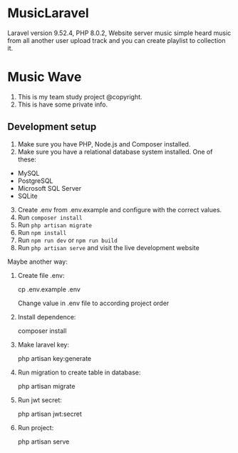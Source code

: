 # MusicLaravel

Laravel version 9.52.4, PHP 8.0.2, Website server music simple heard music from all another user upload track and you can create playlist to collection it.

# Music Wave

1. This is my team study project @copyright.
2. This is have some private info.

## Development setup

1. Make sure you have PHP, Node.js and Composer installed.
2. Make sure you have a relational database system installed. One of these:

- MySQL
- PostgreSQL
- Microsoft SQL Server
- SQLite

3. Create .env from .env.example and configure with the correct values.
4. Run `composer install`
5. Run `php artisan migrate`
6. Run `npm install`
7. Run `npm run dev` or `npm run build`
8. Run `php artisan serve` and visit the live development website

Maybe another way:

1. Create file .env:

    cp .env.example .env
    
    Change value in .env file to according project order

2. Install dependence:

    composer install
    
3. Make laravel key:

    php artisan key:generate

4. Run migration to create table in database:

    php artisan migrate

5. Run jwt secret:

    php artisan jwt:secret

6. Run project:

    php artisan serve
